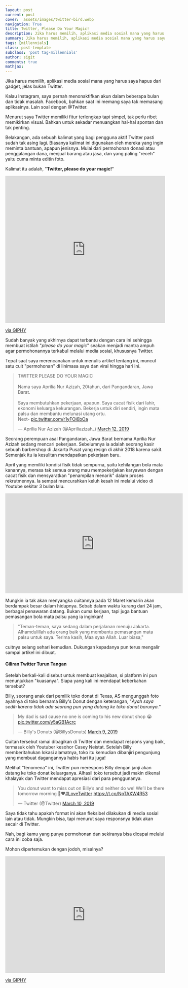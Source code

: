 ```yaml
---
layout: post
current: post
cover:  assets/images/twitter-bird.webp
navigation: True
title: Twitter, Please Do Your Magic!
description: Jika harus memilih, aplikasi media sosial mana yang harus saya hapus dari gadget, jelas bukan Twitter. Kalau Instagram, saya pernah menonaktifkan akun dalam beberapa bulan dan tidak masalah.
summary: Jika harus memilih, aplikasi media sosial mana yang harus saya hapus dari gadget, jelas bukan Twitter. Kalau Instagram, saya pernah menonaktifkan akun dalam beberapa bulan dan tidak masalah.
tags: [millennials]
class: post-template
subclass: 'post tag-millennials'
author: sigit
comments: true
mathjax:
---
```


Jika harus memilih, aplikasi media sosial mana yang harus saya hapus dari gadget, jelas bukan Twitter.

Kalau Instagram, saya pernah menonaktifkan akun dalam beberapa bulan dan tidak masalah. Facebook, bahkan saat ini memang saya tak memasang aplikasinya. Lain soal dengan @Twitter.

Menurut saya Twitter memiliki fitur terlengkap tapi simpel, tak perlu ribet memikirkan visual. Bahkan untuk sekadar menuangkan hal-hal spontan dan tak penting.

Belakangan, ada sebuah kalimat yang bagi pengguna aktif Twitter pasti sudah tak asing lagi. Biasanya kalimat ini digunakan oleh mereka yang ingin meminta bantuan, apapun jenisnya. Mulai dari permohonan donasi atau penggalangan dana, menjual barang atau jasa, dan yang paling "receh" yaitu cuma minta editin foto.

Kalimat itu adalah, "**Twitter, please do your magic!**"

<div style="width:100%;height:0;padding-bottom:92%;position:relative;"><iframe src="https://giphy.com/embed/12NUbkX6p4xOO4" width="100%" height="100%" style="position:absolute" frameBorder="0" class="giphy-embed" allowFullScreen></iframe></div><p><a href="https://giphy.com/gifs/shia-labeouf-12NUbkX6p4xOO4">via GIPHY</a></p>

Sudah banyak yang akhirnya dapat terbantu dengan cara ini sehingga membuat istilah "*please do your magic*" seakan menjadi mantra ampuh agar permohonannya terkabul melalui media sosial, khususnya Twitter.

Tepat saat saya merencanakan untuk menulis artikel tentang ini, muncul satu cuit "permohonan" di linimasa saya dan viral hingga hari ini.

<blockquote class="twitter-tweet" data-theme="light" data-link-color="#000000"><p lang="in" dir="ltr">TWITTER PLEASE DO YOUR MAGIC<br><br>Nama saya Aprilia Nur Azizah, 20tahun, dari Pangandaran, Jawa Barat.<br><br>Saya membutuhkan pekerjaan, apapun. Saya cacat fisik dari lahir, ekonomi keluarga kekurangan. Bekerja untuk diri sendiri, ingin mata palsu dan membantu melunasi utang ortu.<br>Next- <a href="https://t.co/r1yFOi6bOa">pic.twitter.com/r1yFOi6bOa</a></p>&mdash; Aprilia Nur Azizah (@Apriliazizah_) <a href="https://twitter.com/Apriliazizah_/status/1105328669554225153?ref_src=twsrc%5Etfw">March 12, 2019</a></blockquote> <script async src="https://platform.twitter.com/widgets.js" charset="utf-8"></script>

Seorang perempuan asal Pangandaran, Jawa Barat bernama Aprilia Nur Azizah sedang mencari pekerjaan. Sebelumnya ia adalah seorang kasir sebuah barbershop di Jakarta Pusat yang resign di akhir 2018 karena sakit. Semenjak itu ia kesulitan mendapatkan pekerjaan baru.

April yang memiliki kondisi fisik tidak sempurna, yaitu kehilangan bola mata kanannya, merasa tak semua orang mau mempekerjakan karyawan dengan cacat fisik dan mensyaratkan "penampilan menarik" dalam proses rekrutmennya. Ia sempat mencurahkan keluh kesah ini melalui video di Youtube sekitar 3 bulan lalu.

<iframe width="560" height="315" src="https://www.youtube.com/embed/-7nVxaQ_fsA" frameborder="0" allow="accelerometer; autoplay; encrypted-media; gyroscope; picture-in-picture" allowfullscreen></iframe>

Mungkin ia tak akan menyangka cuitannya pada 12 Maret kemarin akan berdampak besar dalam hidupnya. Sebab dalam waktu kurang dari 24 jam, berbagai penawaran datang. Bukan cuma kerjaan, tapi juga bantuan pemasangan bola mata palsu yang ia inginkan!

> "Teman-teman, saya sedang dalam perjalanan menuju Jakarta. Alhamdulillah ada orang baik yang membantu pemasangan mata palsu untuk saya. Terima kasih, Maa syaa Allah. Luar biasa,"

cuitnya selang sehari kemudian. Dukungan kepadanya pun terus mengalir sampai artikel ini dibuat.

#### Giliran Twitter Turun Tangan

Setelah berkali-kali disebut untuk membuat keajaiban, si platform ini pun menunjukkan "kuasanya". Siapa yang kali ini mendapat keberkahan tersebut?

Billy, seorang anak dari pemilik toko donat di Texas, AS mengunggah foto ayahnya di toko bernama Billy's Donut dengan keterangan, "*Ayah saya sedih karena tidak ada seorang pun yang datang ke toko donat barunya.*"

<blockquote class="twitter-tweet"><p lang="en" dir="ltr">My dad is sad cause no one is coming to his new donut shop 😭 <a href="https://t.co/y5aGB1Acrc">pic.twitter.com/y5aGB1Acrc</a></p>&mdash; Billy&#39;s Donuts (@BillysDonuts) <a href="https://twitter.com/BillysDonuts/status/1104473014291185665?ref_src=twsrc%5Etfw">March 9, 2019</a></blockquote> <script async src="https://platform.twitter.com/widgets.js" charset="utf-8"></script>

Cuitan tersebut ramai dibagikan di Twitter dan mendapat respons yang baik, termasuk oleh Youtuber kesohor Casey Neistat. Setelah Billy memberitahukan lokasi alamatnya, toko itu kemudian dibanjiri pengunjung yang membuat dagangannya habis hari itu juga!

Melihat "fenomena" ini, Twitter pun merespons Billy dengan janji akan datang ke toko donat keluarganya. Alhasil toko tersebut jadi makin dikenal khalayak dan Twitter mendapat apresiasi dari para penggunanya.

<blockquote class="twitter-tweet"><p lang="en" dir="ltr">You donut want to miss out on Billy’s and neither do we! We’ll be there tomorrow morning 🍩♥️<a href="https://twitter.com/hashtag/LoveTwitter?src=hash&amp;ref_src=twsrc%5Etfw">#LoveTwitter</a> <a href="https://t.co/NpTAXW4R53">https://t.co/NpTAXW4R53</a></p>&mdash; Twitter (@Twitter) <a href="https://twitter.com/Twitter/status/1104849491776233481?ref_src=twsrc%5Etfw">March 10, 2019</a></blockquote> <script async src="https://platform.twitter.com/widgets.js" charset="utf-8"></script>

Saya tidak tahu apakah format ini akan fleksibel dilakukan di media sosial lain atau tidak. Mungkin bisa, tapi menurut saya responsnya tidak akan secair di Twitter.

Nah, bagi kamu yang punya permohonan dan sekiranya bisa dicapai melalui cara ini coba saja.

Mohon dipertemukan dengan jodoh, misalnya?

<div style="width:100%;height:0;padding-bottom:73%;position:relative;"><iframe src="https://giphy.com/embed/3JLobBZz6lcUE" width="100%" height="100%" style="position:absolute" frameBorder="0" class="giphy-embed" allowFullScreen></iframe></div><p><a href="https://giphy.com/gifs/homer-simpson-flirting-the-simpsons-3JLobBZz6lcUE">via GIPHY</a></p>